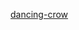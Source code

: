 [dancing-crow](https://user-images.githubusercontent.com/49525233/192381885-3dc89986-9960-4e13-b832-e5695ffae047.gif)
